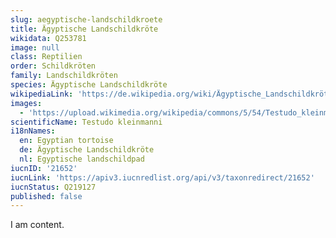 ```yaml
---
slug: aegyptische-landschildkroete
title: Ägyptische Landschildkröte
wikidata: Q253781
image: null
class: Reptilien
order: Schildkröten
family: Landschildkröten
species: Ägyptische Landschildkröte
wikipediaLink: 'https://de.wikipedia.org/wiki/Ägyptische_Landschildkröte'
images:
  - 'https://upload.wikimedia.org/wikipedia/commons/5/54/Testudo_kleinmanni.jpg'
scientificName: Testudo kleinmanni
i18nNames:
  en: Egyptian tortoise
  de: Ägyptische Landschildkröte
  nl: Egyptische landschildpad
iucnID: '21652'
iucnLink: 'https://apiv3.iucnredlist.org/api/v3/taxonredirect/21652'
iucnStatus: Q219127
published: false
---
```


I am content.

